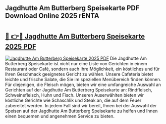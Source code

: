## Jagdhutte Am Butterberg Speisekarte PDF Download Online 2025 rENTA

# <h2><a href="http://gc9nys.nevu.top/?p=Jagdhutte+Am+Butterberg+Speisekarte">🔗 👉🔴 Jagdhutte Am Butterberg Speisekarte 2025 PDF</a></h2>

[![Jagdhutte Am Butterberg Speisekarte 2025 PDF](https://i.imgur.com/dBaPXMq.png)](http://gc9nys.nevu.top/?p=Jagdhutte+Am+Butterberg+Speisekarte)
Die Jagdhutte Am Butterberg Speisekarte ist nicht nur eine Liste von Gerichten in einem Restaurant oder Café, sondern auch Ihre Möglichkeit, ein köstliches und für Ihren Geschmack geeignetes Gericht zu wählen. Unsere Cafeteria bietet leichte und frische Salate, die Sie im speziellen Menübereich finden können. Für diejenigen, die Fleisch mögen, bieten wir eine umfangreiche Auswahl an Gerichten auf der Jagdhutte Am Butterberg Speisekarte an: Rindfleisch, Schweinefleisch, Huhn und Fisch. Unseren Auserwählten bieten wir köstliche Gerichte wie Schaschlik und Steak an, die auf dem Feuer zubereitet werden. In jedem Fall sind wir bereit, Ihnen bei der Auswahl der Speisen auf der Jagdhutte Am Butterberg Speisekarte zu helfen und Ihnen einen bequemen und angenehmen Service zu bieten.
